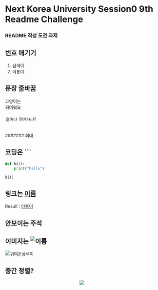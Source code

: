# Next Korea University Session0 9th Readme Challenge
### README 작성 도전 과제
## 번호 매기기
1. 삼색이
2. 야통이
## 문장 줄바꿈
고양이는  
귀여워요
###### 얼마나 작아지나?  
####### 최대

## 코딩은 ```
``` python  
def hi():  
    print("hello")  

hi()
```

## 링크는 [이름](링크)
Result : 
[야통이](https://www.youtube.com/watch?v=Gvq4bawFRiU)

## 안보이는 주석
<!--
삼색이는 귀여워요
-->

## 이미지는 ![이름](링크)
![귀여운삼색이](https://d2u3dcdbebyaiu.cloudfront.net/uploads/atch_img/325/6c298973b5958cd712003b5377863dfe.jpeg)

## 중간 정렬?
<p align="center"><img src="https://pbs.twimg.com/media/EVZYVFwUwAA0Br0?format=jpg"></p>